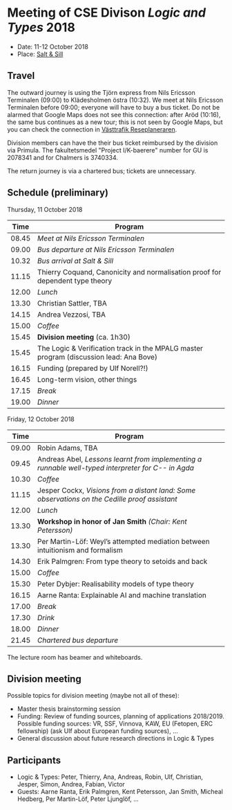 # Meeting of CSE Divison _Logic and Types_ 2018

- Date: 11-12 October 2018
- Place: [Salt & Sill](http://www.saltosill.se/)

## Travel

The outward journey is using the Tjörn express from Nils Ericsson Terminalen (09:00) to Klädesholmen östra (10:32).
We meet at Nils Ericsson Terminalen before 09:00; everyone will have to buy a bus ticket.
Do not be alarmed that Google Maps does not see this connection: after Aröd (10:16), the same bus continues as a new tour; this is not seen by Google Maps, but you can check the connection in [Västtrafik Reseplaneraren](https://www.vasttrafik.se/reseplanering/reseplaneraren/).

Division members can have the their bus ticket reimbursed by the division via Primula.
The fakultetsmedel "Project I/K-baerere" number for GU is 2078341 and for Chalmers is 3740334.

The return journey is via a chartered bus; tickets are unnecessary.

## Schedule (preliminary)

Thursday, 11 October 2018

| Time | Program |
|---|---|
| 08.45 | _Meet at Nils Ericsson Terminalen_
| 09.00 | _Bus departure at Nils Ericsson Terminalen_
| 10.32 | _Bus arrival at Salt & Sill_
| 11.15 | Thierry Coquand, Canonicity and normalisation proof for dependent type theory
| 12.00 | _Lunch_
| 13.30 | Christian Sattler, TBA
| 14.15 | Andrea Vezzosi, TBA
| 15.00 | _Coffee_
| 15.45 | __Division meeting__ (ca. 1h30)
| 15.45 | The Logic & Verification track in the MPALG master program (discussion lead: Ana Bove)
| 16.15 | Funding (prepared by Ulf Norell?!)
| 16.45 | Long-term vision, other things
| 17.15 | _Break_
| 19.00 | _Dinner_

Friday, 12 October 2018

| Time | Program |
|---|---|
| 09.00 | Robin Adams, TBA
| 09.45 | Andreas Abel, _Lessons learnt from implementing a runnable well-typed interpreter for C-- in Agda_
| 10.30 | _Coffee_
| 11.15 | Jesper Cockx, _Visions from a distant land: Some observations on the Cedille proof assistant_
| 12.00 | _Lunch_
| 13.30 | __Workshop in honor of Jan Smith__ _(Chair: Kent Petersson)_
| 13.30 | Per Martin-Löf: Weyl’s attempted mediation between intuitionism and formalism
| 14.30 | Erik Palmgren: From type theory to setoids and back
| 15.00 | _Coffee_
| 15.30 | Peter Dybjer: Realisability models of type theory
| 16.15 | Aarne Ranta: Explainable AI and machine translation
| 17.00 | _Break_
| 17.30 | _Drink_
| 18.00 | _Dinner_
| 21.45 | _Chartered bus departure_

The lecture room has beamer and whiteboards.

## Division meeting

Possible topics for division meeting (maybe not all of these):

- Master thesis brainstorming session
- Funding: Review of funding sources, planning of applications 2018/2019.
  Possible funding sources: VR, SSF, Vinnova, KAW, EU (Fetopen, ERC fellowship) (ask Ulf about European funding sources), ...
- General discussion about future research directions in Logic & Types

## Participants

- Logic & Types: Peter, Thierry, Ana, Andreas, Robin, Ulf, Christian, Jesper, Simon, Andrea, Fabian, Victor
- Guests: Aarne Ranta, Erik Palmgren, Kent Petersson, Jan Smith, Micheal Hedberg, Per Martin-Löf, Peter Ljunglöf, ...

